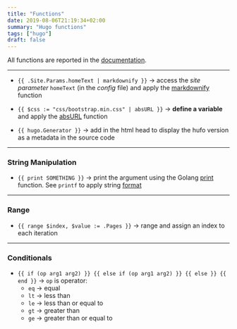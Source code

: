```yaml
---
title: "Functions"
date: 2019-08-06T21:19:34+02:00
summary: "Hugo functions"
tags: ["hugo"]
draft: false
---
```


All functions are reported in the [documentation](https://gohugo.io/functions/).

* * *

-   `{{ .Site.Params.homeText | markdownify }}` → access the _site parameter_ `homeText` (in the _config_ file) and apply the [markdownify](https://gohugo.io/functions/markdownify/#readout) function

-   `{{ $css := "css/bootstrap.min.css" | absURL }}` → **define a variable** and apply the [absURL](https://gohugo.io/functions/absurl/) function

-   `{{ hugo.Generator }}` → add in the html head to display the hufo version as a metadata in the source code

* * *

### String Manipulation

-   `{{ print SOMETHING }}` → print the argument using the Golang [print](https://gohugo.io/functions/print/#readout) function. See `printf` to apply string [format](https://gohugo.io/functions/printf/#readout)

* * *

### Range

-   `{{ range $index, $value := .Pages }}` → range and assign an index to each iteration

* * *

### Conditionals

-   `{{ if (op arg1 arg2) }} {{ else if (op arg1 arg2) }} {{ else }} {{ end }}` → `op` is operator:
    -   `eq` → equal
    -   `lt` → less than
    -   `le` → less than or equal to
    -   `gt` → greater than
    -   `ge` → greater than or equal to
